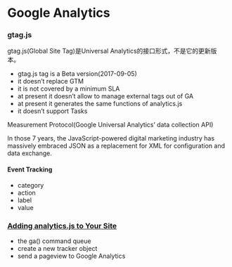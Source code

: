 # Google Analytics

### gtag.js
gtag.js(Global Site Tag)是Universal Analytics的接口形式，不是它的更新版本。

+ gtag.js tag is a Beta version(2017-09-05)
+ it doesn’t replace GTM
+ it is not covered by a minimum SLA
+ at present it doesn’t allow to manage external tags out of GA
+ at present it generates the same functions of analytics.js
+ it doesn’t support Tasks

Measurement Protocol(Google Universal Analytics’ data collection API)

In those 7 years, the JavaScript-powered digital marketing industry has massively embraced JSON as a replacement for XML for configuration and data exchange.

#### Event Tracking
+ category
+ action
+ label
+ value

### [Adding analytics.js to Your Site](https://developers.google.com/analytics/devguides/collection/analyticsjs/#the_javascript_tracking_snippet)

+ the ga() command queue
+ create a new tracker object
+ send a pageview to Google Analytics






